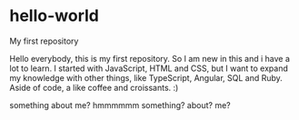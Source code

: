 # hello-world
My first repository

Hello everybody, this is my first repository. So I am new in this and i have a lot to learn. 
I started with JavaScript, HTML and CSS, but I want to expand my knowledge with other things,
like TypeScript, Angular, SQL and Ruby. Aside of code, a like coffee and croissants. :)



something about me? hmmmmmm something? about? me?
